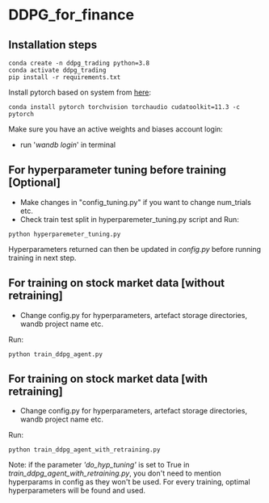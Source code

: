 # DDPG_for_finance

## Installation steps

```
conda create -n ddpg_trading python=3.8
conda activate ddpg_trading
pip install -r requirements.txt
```

Install pytorch based on system from [here](https://pytorch.org/get-started/locally/):
```
conda install pytorch torchvision torchaudio cudatoolkit=11.3 -c pytorch
```

Make sure you have an active weights and biases account login:
  - run '_wandb login_' in terminal

## For hyperparameter tuning before training [Optional]
- Make changes in "config_tuning.py" if you want to change num_trials etc.
- Check train test split in hyperparemeter_tuning.py script and
Run:
```
python hyperparemeter_tuning.py
```
Hyperparameters returned can then be updated in _config.py_ before running training in next step.

## For training on stock market data [without retraining]

- Change config.py for hyperparameters, artefact storage directories, wandb project name etc.

Run:
```
python train_ddpg_agent.py
```

## For training on stock market data [with retraining]

- Change config.py for hyperparameters, artefact storage directories, wandb project name etc.

Run:
```
python train_ddpg_agent_with_retraining.py
```
Note: if the parameter _'do_hyp_tuning'_ is set to True in _train_ddpg_agent_with_retraining.py_, you don't need to mention hyperparams in config as they won't be used. For every training, optimal hyperparameters will be found and used.